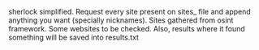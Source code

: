 sherlock simplified. Request every site present on sites_ file and append anything you want (specially nicknames). Sites gathered from osint framework. Some websites to be checked. Also, results where it found something will be saved into results.txt
